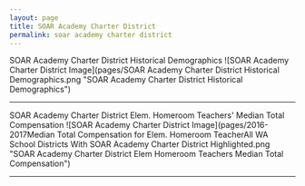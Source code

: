 ```yaml
---
layout: page
title: SOAR Academy Charter District
permalink: soar academy charter district
---
```



SOAR Academy Charter District Historical Demographics
![SOAR Academy Charter District Image](pages/SOAR Academy Charter District Historical Demographics.png "SOAR Academy Charter District Historical Demographics")

___

SOAR Academy Charter District Elem. Homeroom Teachers' Median Total Compensation
![SOAR Academy Charter District Image](pages/2016-2017Median Total Compensation for Elem. Homeroom TeacherAll WA School Districts With SOAR Academy Charter District Highlighted.png "SOAR Academy Charter District Elem Homeroom Teachers Median Total Compensation")

___



